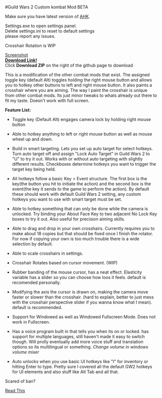 #Guild Wars 2 Custom kombat Mod BETA

Make sure you have latest version of [AHK](http://ahkscript.org).

Settings.exe to open settings panel.  
Delete settings.ini to reset to default settings  
please report any issues.

Crosshair Rotation is WIP

[Screenshot](http://imgur.com/6cSPalK)  
**[Download Link!](https://github.com/kobitz/gw2kombat)**  
Click **Download ZIP** on the right of the github page to download


This is a modification of the other combat mods that exist. The assigned toggle key (default Alt) toggles holding the right mouse button and allows you to hotkey other buttons to left and right mouse button. It also paints a crosshair where you are aiming. The way I paint the crosshair is unique from other combat mods. Its just minor tweaks to whats already out there to fit my taste. Doesn't work with full screen.

**Feature List:**

- Toggle key (Default Alt) engages camera lock by holding right mouse button

- Able to hotkey anything to left or right mouse button as well as mouse wheel up and down.

- Build in smart targeting. Lets you set up auto target for select hotkeys. Turn auto target off and assign "Lock Auto Target" in Guild Wars 2 to "U" to try it out. Works with or without auto targeting with slightly different results. Checkboxes determine hotkeys you want to trigger the target key being held.

- All hotkeys follow a basic Key > Event structure. The first box is the key(the button you hit to initiate the action) and the second box is the event(the key it sends to the game to perform the action). By default these should work with default Guild Wars 2 setting, any custom hotkeys you want to use with smart target must be set.

- Able to hotkey something that can only be done while the camera is unlocked. Try binding your About Face Key to two adjacent No Lock Key boxes to try it out. Also useful for precision aiming skills.

- Able to drag and drop in your own crosshairs. Currently requires you to make about 18 copies but that should be fixed once I finish the rotator. For now if copying your own is too much trouble there is a wide selection by default.

- Able to scale crosshairs in settings.

- Crosshair Rotates based on cursor movement. (WIP)

- Rubber banding of the mouse cursor, has a neat effect. Elasticity variable has a slider so you can choose how loos it feels. default is recomended personally.

- Modifying the axis the cursor is drawn on, making the camera move faster or slower than the crosshair. (hard to explain, better to just mess with the crosshair perspective slider if you wanna know what I mean). default is recommended.

- Support for Windowed as well as Windowed Fullscreen Mode. Does not work in Fullscreen.

- Has a voice program built in that tells you when its on or locked. has support for multiple languages, still haven't made it easy to switch though. Will prolly eventually add more voice stuff and translation options so its multilingual or something.
*Change volume in windows volume mixer*

- Auto unlocks when you use basic UI hotkeys like "I" for inventory or hitting Enter to type. Pretty sure I covered all the default GW2 hotkeys for UI elements and also stuff like Alt Tab and all that.

Scared of ban?

[Read This](http://www.reddit.com/r/Guildwars2/comments/16q7bj/combat_mode_lite/c7yj31y)
